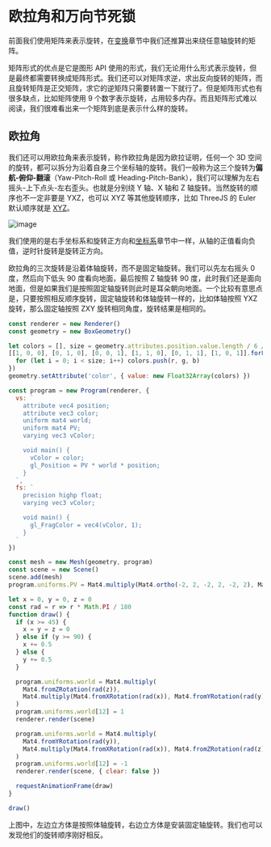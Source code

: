 # 欧拉角和万向节死锁

前面我们使用矩阵来表示旋转，在[变换](/6-transform.md)章节中我们还推算出来绕任意轴旋转的矩阵。

矩阵形式的优点是它是图形 API 使用的形式，我们无论用什么形式表示旋转，但是最终都需要转换成矩阵形式。我们还可以对矩阵求逆，求出反向旋转的矩阵，而且旋转矩阵是正交矩阵，求它的逆矩阵只需要转置一下就行了。但是矩阵形式也有很多缺点，比如矩阵使用 9 个数字表示旋转，占用较多内存。而且矩阵形式难以阅读，我们很难看出来一个矩阵到底是表示什么样的旋转。

## 欧拉角

我们还可以用欧拉角来表示旋转，称作欧拉角是因为欧拉证明，任何一个 3D 空间的旋转，都可以拆分为沿着自身三个坐标轴的旋转。我们一般称为这三个旋转为**偏航-俯仰-翻滚**（Yaw-Pitch-Roll 或 Heading-Pitch-Bank），我们可以理解为左右摇头-上下点头-左右歪头。也就是分别绕 Y 轴、X 轴和 Z 轴旋转。当然旋转的顺序也不一定非要是 YXZ，也可以 XYZ 等其他旋转顺序，比如 ThreeJS 的 Euler 默认顺序就是 [XYZ](https://github.com/mrdoob/three.js/blob/dev/src/math/Euler.js#L319)。

![image](https://user-images.githubusercontent.com/25923128/123463150-c2786d80-d61d-11eb-97a3-c692be22b365.png)

我们使用的是右手坐标系和旋转正方向和[坐标系](/2-coordinate.md)章节中一样，从轴的正值看向负值，逆时针旋转是旋转正方向。

欧拉角的三次旋转是沿着体轴旋转，而不是固定轴旋转。我们可以先左右摇头 0 度，然后向下低头 90 度看向地面，最后按照 Z 轴旋转 90 度，此时我们还是面向地面，但是如果我们是按照固定轴旋转则此时是耳朵朝向地面。一个比较有意思点是，只要按照相反顺序旋转，固定轴旋转和体轴旋转一样的，比如体轴按照 YXZ 旋转，那么固定轴按照 ZXY 旋转相同角度，旋转结果是相同的。

```js {50-51,57-58} run
const renderer = new Renderer()
const geometry = new BoxGeometry()

let colors = [], size = geometry.attributes.position.value.length / 6 / 3;
[[1, 0, 0], [0, 1, 0], [0, 0, 1], [1, 1, 0], [0, 1, 1], [1, 0, 1]].forEach(([r, g, b]) => {
  for (let i = 0; i < size; i++) colors.push(r, g, b)
})
geometry.setAttribute('color', { value: new Float32Array(colors) })

const program = new Program(renderer, {
  vs: `
    attribute vec4 position;
    attribute vec3 color;
    uniform mat4 world;
    uniform mat4 PV;
    varying vec3 vColor;

    void main() {
      vColor = color;
      gl_Position = PV * world * position;
    }
  `,
  fs: `
    precision highp float;
    varying vec3 vColor;

    void main() {
      gl_FragColor = vec4(vColor, 1);
    }
  `
})

const mesh = new Mesh(geometry, program)
const scene = new Scene()
scene.add(mesh)
program.uniforms.PV = Mat4.multiply(Mat4.ortho(-2, 2, -2, 2, -2, 2), Mat4.lookAt([0, 0, 1], [0, 0, 0], [0, 1, 0]))

let x = 0, y = 0, z = 0
const rad = r => r * Math.PI / 180
function draw() {
  if (x >= 45) {
    x = y = z = 0
  } else if (y >= 90) {
    x += 0.5
  } else {
    y += 0.5
  }

  program.uniforms.world = Mat4.multiply(
    Mat4.fromZRotation(rad(z)),
    Mat4.multiply(Mat4.fromXRotation(rad(x)), Mat4.fromYRotation(rad(y)))
  )
  program.uniforms.world[12] = 1
  renderer.render(scene)

  program.uniforms.world = Mat4.multiply(
    Mat4.fromYRotation(rad(y)),
    Mat4.multiply(Mat4.fromXRotation(rad(x)), Mat4.fromZRotation(rad(z)))
  )
  program.uniforms.world[12] = -1
  renderer.render(scene, { clear: false })

  requestAnimationFrame(draw)
}

draw()
```

上图中，左边立方体是按照体轴旋转，右边立方体是安装固定轴旋转。我们也可以发现他们的旋转顺序刚好相反。
